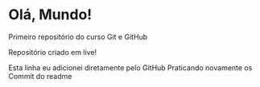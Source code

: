 # Olá, Mundo!
 Primeiro repositório do curso Git e GitHub

Repositório criado em live!

Esta linha eu adicionei diretamente pelo GitHub
Praticando novamente os Commit do readme